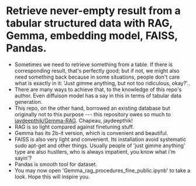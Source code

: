 # Retrieve never-empty result from a tabular structured data with RAG, Gemma, embedding model, FAISS, Pandas.

- Sometimes we need to retrieve something from a table. If there is corresponding result, that's perfectly good; but if not, we might also need something back because in some situations, people don't care what is exactly in it: 'Just gimme anything, but not too ridiculous, okay?'..
- There are many ways to achieve that, to the knowledge of this repo's author. Even diffuison model has a say in this in terms of tabular data generation.
- This repo, on the other hand, borrowed an existing database but originally not to this purpose --- this repository owes so much to [jaydeepthik/Gemma-RAG](https://github.com/jaydeepthik/Gemma-RAG/blob/main/Gemma_rag_movies.ipynb). Chapeau, jaydeepthik!
- RAG is so light compared against finetuning stuff.
- Gemma has its 2b-it version, which is convenient and beautiful.
- FAISS is also very light and convenient. Its installation avoid systematic sudo apt-get and other things. Usually people of 'just gimme anything' type are also hustlers, who is always impatient, you know what i'm sayin'?
- Pandas is smooth tool for dataset.
- You may now open 'Gemma_rag_procedures_fine_public.ipynb' to take a look. Hope this will inspire you.

